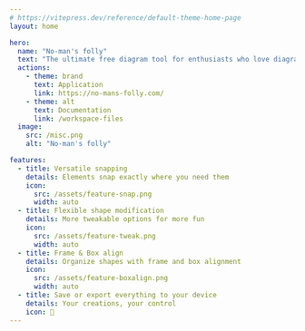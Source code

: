 ```yaml
---
# https://vitepress.dev/reference/default-theme-home-page
layout: home

hero:
  name: "No-man's folly"
  text: "The ultimate free diagram tool for enthusiasts who love diagramming within"
  actions:
    - theme: brand
      text: Application
      link: https://no-mans-folly.com/
    - theme: alt
      text: Documentation
      link: /workspace-files
  image:
    src: /misc.png
    alt: "No-man's folly"

features:
  - title: Versatile snapping
    details: Elements snap exactly where you need them
    icon:
      src: /assets/feature-snap.png
      width: auto
  - title: Flexible shape modification
    details: More tweakable options for more fun
    icon:
      src: /assets/feature-tweak.png
      width: auto
  - title: Frame & Box align
    details: Organize shapes with frame and box alignment
    icon:
      src: /assets/feature-boxalign.png
      width: auto
  - title: Save or export everything to your device
    details: Your creations, your control
    icon: 📁
---
```


